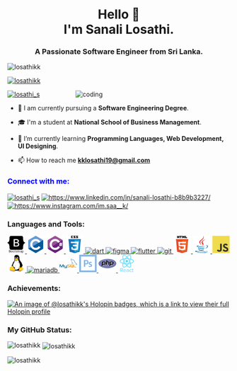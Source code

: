 <h1 align="center"> Hello 👋<br> I'm Sanali Losathi. </h1>
<h3 align="center">A Passionate Software Engineer from Sri Lanka.</h3>

<p align="left"> <img src="https://komarev.com/ghpvc/?username=losathikk&label=Profile%20views&color=0e75b6&style=flat" alt="losathikk" /> </p>

<p align="left"> <a href="https://github.com/ryo-ma/github-profile-trophy"><img src="https://github-profile-trophy.vercel.app/?username=losathikk" alt="losathikk" /></a> </p>

<img align="right" alt="coding" width="350" src="https://media.tenor.com/S59bPkT0pqcAAAAC/programming.gif)">

<p align="left"> <a href="https://twitter.com/losathi_s" target="blank"><img src="https://img.shields.io/twitter/follow/losathi_s?logo=twitter&style=for-the-badge" alt="losathi_s" /></a> </p>

- 🔭 I am currently pursuing a **Software Engineering Degree**.

- 🎓 I'm a student at **National School of Business Management**.

- 🌱 I’m currently learning **Programming Languages, Web Development, UI Designing**.

- 📫 How to reach me **kklosathi19@gmail.com**

<h3 align="left" style="color:Blue;">Connect with me:</h3>
<p align="left">
<a href="https://twitter.com/losathi_s" target="blank"><img align="center" src="https://raw.githubusercontent.com/rahuldkjain/github-profile-readme-generator/master/src/images/icons/Social/twitter.svg" alt="losathi_s" height="30" width="40" /></a>
<a href="https://linkedin.com/in/https://www.linkedin.com/in/sanali-losathi-b8b9b3227/" target="blank"><img align="center" src="https://raw.githubusercontent.com/rahuldkjain/github-profile-readme-generator/master/src/images/icons/Social/linked-in-alt.svg" alt="https://www.linkedin.com/in/sanali-losathi-b8b9b3227/" height="30" width="40" /></a>
<a href="https://instagram.com/https://www.instagram.com/im.saa__k/" target="blank"><img align="center" src="https://raw.githubusercontent.com/rahuldkjain/github-profile-readme-generator/master/src/images/icons/Social/instagram.svg" alt="https://www.instagram.com/im.saa__k/" height="30" width="40" /></a>
</p>

<h3 align="left" font color="Blue"><strong>Languages and Tools:</strong></h3>
<p align="left"> <a href="https://getbootstrap.com" target="_blank" rel="noreferrer"> <img src="https://raw.githubusercontent.com/devicons/devicon/master/icons/bootstrap/bootstrap-plain-wordmark.svg" alt="bootstrap" width="40" height="40"/> </a> <a href="https://www.cprogramming.com/" target="_blank" rel="noreferrer"> <img src="https://raw.githubusercontent.com/devicons/devicon/master/icons/c/c-original.svg" alt="c" width="40" height="40"/> </a> <a href="https://www.w3schools.com/cs/" target="_blank" rel="noreferrer"> <img src="https://raw.githubusercontent.com/devicons/devicon/master/icons/csharp/csharp-original.svg" alt="csharp" width="40" height="40"/> </a> <a href="https://www.w3schools.com/css/" target="_blank" rel="noreferrer"> <img src="https://raw.githubusercontent.com/devicons/devicon/master/icons/css3/css3-original-wordmark.svg" alt="css3" width="40" height="40"/> </a> <a href="https://dart.dev" target="_blank" rel="noreferrer"> <img src="https://www.vectorlogo.zone/logos/dartlang/dartlang-icon.svg" alt="dart" width="40" height="40"/> </a> <a href="https://www.figma.com/" target="_blank" rel="noreferrer"> <img src="https://www.vectorlogo.zone/logos/figma/figma-icon.svg" alt="figma" width="40" height="40"/> </a> <a href="https://flutter.dev" target="_blank" rel="noreferrer"> <img src="https://www.vectorlogo.zone/logos/flutterio/flutterio-icon.svg" alt="flutter" width="40" height="40"/> </a> <a href="https://git-scm.com/" target="_blank" rel="noreferrer"> <img src="https://www.vectorlogo.zone/logos/git-scm/git-scm-icon.svg" alt="git" width="40" height="40"/> </a> <a href="https://www.w3.org/html/" target="_blank" rel="noreferrer"> <img src="https://raw.githubusercontent.com/devicons/devicon/master/icons/html5/html5-original-wordmark.svg" alt="html5" width="40" height="40"/> </a> <a href="https://www.java.com" target="_blank" rel="noreferrer"> <img src="https://raw.githubusercontent.com/devicons/devicon/master/icons/java/java-original.svg" alt="java" width="40" height="40"/> </a> <a href="https://developer.mozilla.org/en-US/docs/Web/JavaScript" target="_blank" rel="noreferrer"> <img src="https://raw.githubusercontent.com/devicons/devicon/master/icons/javascript/javascript-original.svg" alt="javascript" width="40" height="40"/> </a> <a href="https://www.linux.org/" target="_blank" rel="noreferrer"> <img src="https://raw.githubusercontent.com/devicons/devicon/master/icons/linux/linux-original.svg" alt="linux" width="40" height="40"/> </a> <a href="https://mariadb.org/" target="_blank" rel="noreferrer"> <img src="https://www.vectorlogo.zone/logos/mariadb/mariadb-icon.svg" alt="mariadb" width="40" height="40"/> </a> <a href="https://www.mysql.com/" target="_blank" rel="noreferrer"> <img src="https://raw.githubusercontent.com/devicons/devicon/master/icons/mysql/mysql-original-wordmark.svg" alt="mysql" width="40" height="40"/> </a> <a href="https://www.photoshop.com/en" target="_blank" rel="noreferrer"> <img src="https://raw.githubusercontent.com/devicons/devicon/master/icons/photoshop/photoshop-line.svg" alt="photoshop" width="40" height="40"/> </a> <a href="https://www.php.net" target="_blank" rel="noreferrer"> <img src="https://raw.githubusercontent.com/devicons/devicon/master/icons/php/php-original.svg" alt="php" width="40" height="40"/> </a> <a href="https://reactjs.org/" target="_blank" rel="noreferrer"> <img src="https://raw.githubusercontent.com/devicons/devicon/master/icons/react/react-original-wordmark.svg" alt="react" width="40" height="40"/> </a> </p>

<h3 align="left" font color="Blue"><strong>Achievements:</strong></h3>

[![An image of @losathikk's Holopin badges, which is a link to view their full Holopin profile](https://holopin.me/losathikk)](https://holopin.io/@losathikk)

<h3 align="left">My GitHub Status:</h3>

<p><img align="left" src="https://github-readme-stats.vercel.app/api/top-langs?username=losathikk&show_icons=true&locale=en&layout=compact" alt="losathikk" /></p>

<p>&nbsp;<img align="center" src="https://github-readme-stats.vercel.app/api?username=losathikk&show_icons=true&locale=en" alt="losathikk" /></p>

<p><img align="center" src="https://github-readme-streak-stats.herokuapp.com/?user=losathikk&" alt="losathikk" /></p>
